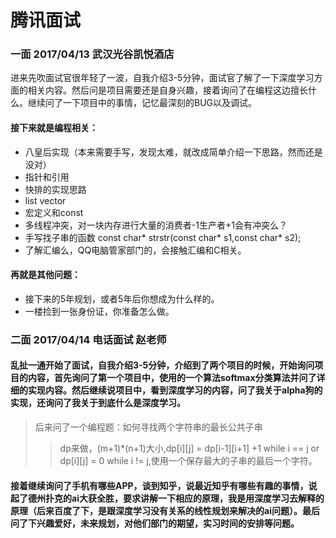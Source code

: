 # 腾讯面试
### 一面 2017/04/13 武汉光谷凯悦酒店
进来先吹面试官很年轻了一波，自我介绍3-5分钟，面试官了解了一下深度学习方面的相关内容。然后问是项目需要还是自身兴趣，接着询问了在编程这边擅长什么。继续问了一下项目中的事情，记忆最深刻的BUG以及调试。
#### 接下来就是编程相关：
* 八皇后实现（本来需要手写，发现太难，就改成简单介绍一下思路，然而还是没对）
* 指针和引用
* 快排的实现思路
* list vector
* 宏定义和const
* 多线程冲突，对一块内存进行大量的消费者-1生产者+1会有冲突么？
* 手写找子串的函数
const char* strstr(const char* s1,const char* s2);
* 了解汇编么，QQ电脑管家部门的，会接触汇编和C相关。
#### 再就是其他问题：
* 接下来的5年规划，或者5年后你想成为什么样的。
* 一楼捡到一张身份证，你准备怎么做。

### 二面 2017/04/14 电话面试 赵老师
#### 乱扯一通开始了面试，自我介绍3-5分钟，介绍到了两个项目的时候，开始询问项目的内容，首先询问了第一个项目中，使用的一个算法softmax分类算法并问了详细的实现内容。然后继续说项目中，看到深度学习的内容，问了我关于alpha狗的实现，还询问了我关于到底什么是深度学习。
>后来问了一个编程题：如何寻找两个字符串的最长公共子串
>> dp来做，(m+1)*(n+1)大小,dp[i][j] = dp[i-1][i+1] +1 while i == j or dp[i][j] = 0 while i != j,使用一个保存最大的子串的最后一个字符。  
#### 接着继续询问了手机有哪些APP，谈到知乎，说最近知乎有哪些有趣的事情，说起了德州扑克的ai大获全胜，要求讲解一下相应的原理，我是用深度学习去解释的原理（后来百度了下，是跟深度学习没有关系的线性规划来解决的ai问题）。最后问了下兴趣爱好，未来规划，对他们部门的期望，实习时间的安排等问题。
